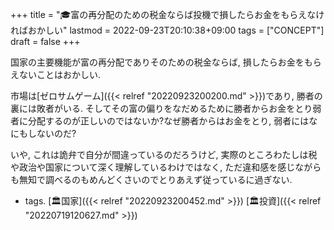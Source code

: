 +++
title = "🎓富の再分配のための税金ならば投機で損したらお金をもらえなければおかしい"
lastmod = 2022-09-23T20:10:38+09:00
tags = ["CONCEPT"]
draft = false
+++

国家の主要機能が富の再分配でありそのための税金ならば, 損したらお金をもらえないことはおかしい.

市場は[ゼロサムゲーム]({{< relref "20220923200200.md" >}})であり, 勝者の裏には敗者がいる. そしてその富の偏りをなだめるために勝者からお金をとり弱者に分配するのが正しいのではないか?なぜ勝者からはお金をとり, 弱者にはなにもしないのだ?

いや, これは詭弁で自分が間違っているのだろうけど, 実際のところわたしは税や政治や国家について深く理解しているわけではなく, ただ違和感を感じながらも無知で調べるのもめんどくさいのでとりあえず従っているに過ぎない.

-   tags. [🏛国家]({{< relref "20220923200452.md" >}}) [🏛投資]({{< relref "20220719120627.md" >}})
